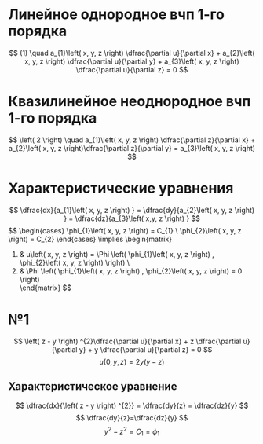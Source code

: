 # Линейное однородное вчп 1-го порядка
$$
(1) \quad  a_{1}\left( x, y, z \right) \dfrac{\partial u}{\partial x} + a_{2}\left( x, y, z \right) \dfrac{\partial u}{\partial y} + a_{3}\left( x, y, z \right) \dfrac{\partial u}{\partial z} = 0
$$
# Квазилинейное неоднородное вчп 1-го порядка
$$
\left( 2 \right)  \quad a_{1}\left( x, y, z \right) \dfrac{\partial z}{\partial x} + a_{2}\left( x, y, z \right)\dfrac{\partial z}{\partial y}  = a_{3}\left( x, y, z \right)  
$$
# Характеристические уравнения
$$
\dfrac{dx}{a_{1}\left( x, y, z \right) } = \dfrac{dy}{a_{2}\left( x, y, z \right) } = \dfrac{dz}{a_{3}\left( x,y, z \right) }
$$
$$
\begin{cases}
\phi_{1}\left( x, y, z \right) = C_{1} \\
\phi_{2}\left( x, y, z \right) = C_{2}
\end{cases} \implies \begin{matrix}
1) & u\left( x, y, z \right) = \Phi \left( \phi_{1}\left( x, y, z \right) , \phi_{2}\left( x, y, z \right)  \right) \\
2)  & \Phi \left( \phi_{1}\left( x, y, z \right) , \phi_{2}\left( x, y, z \right) = 0 \right)  
\end{matrix}
$$
# №1
$$
\left( z - y \right) ^{2}\dfrac{\partial u}{\partial x} + z \dfrac{\partial u}{\partial y} + y \dfrac{\partial u}{\partial z} = 0
$$
$$
u\left( 0, y, z \right) = 2y\left( y - z \right) 
$$
## Характеристическое уравнение
$$
\dfrac{dx}{\left( z - y \right) ^{2}} = \dfrac{dy}{z} = \dfrac{dz}{y}
$$
$$
\dfrac{dy}{z}=\dfrac{dz}{y}
$$
$$
y^{2} - z^{2} = C_{1} = \phi_{1}
$$
